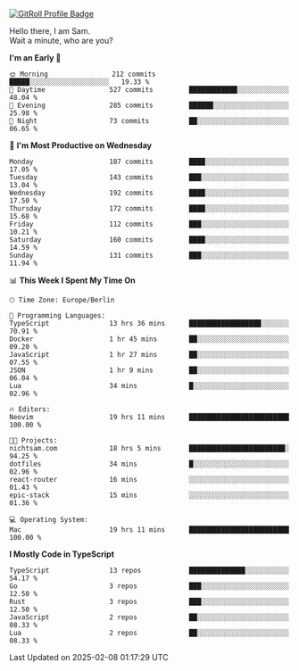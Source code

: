 <a href="https://gitroll.io/profile/u8g4G6FTZM7WSCSqTRPGSHZygT4O2" target="_blank"><img src="https://gitroll.io/api/badges/profiles/v1/u8g4G6FTZM7WSCSqTRPGSHZygT4O2?theme=nord" alt="GitRoll Profile Badge"/></a>

Hello there, I am Sam.  
Wait a minute, who are you?
  
<!--START_SECTION:waka-->
**I'm an Early 🐤** 

```text
🌞 Morning                212 commits         █████░░░░░░░░░░░░░░░░░░░░   19.33 % 
🌆 Daytime                527 commits         ████████████░░░░░░░░░░░░░   48.04 % 
🌃 Evening                285 commits         ██████░░░░░░░░░░░░░░░░░░░   25.98 % 
🌙 Night                  73 commits          ██░░░░░░░░░░░░░░░░░░░░░░░   06.65 % 
```
📅 **I'm Most Productive on Wednesday** 

```text
Monday                   187 commits         ████░░░░░░░░░░░░░░░░░░░░░   17.05 % 
Tuesday                  143 commits         ███░░░░░░░░░░░░░░░░░░░░░░   13.04 % 
Wednesday                192 commits         ████░░░░░░░░░░░░░░░░░░░░░   17.50 % 
Thursday                 172 commits         ████░░░░░░░░░░░░░░░░░░░░░   15.68 % 
Friday                   112 commits         ███░░░░░░░░░░░░░░░░░░░░░░   10.21 % 
Saturday                 160 commits         ████░░░░░░░░░░░░░░░░░░░░░   14.59 % 
Sunday                   131 commits         ███░░░░░░░░░░░░░░░░░░░░░░   11.94 % 
```


📊 **This Week I Spent My Time On** 

```text
🕑︎ Time Zone: Europe/Berlin

💬 Programming Languages: 
TypeScript               13 hrs 36 mins      ██████████████████░░░░░░░   70.91 % 
Docker                   1 hr 45 mins        ██░░░░░░░░░░░░░░░░░░░░░░░   09.20 % 
JavaScript               1 hr 27 mins        ██░░░░░░░░░░░░░░░░░░░░░░░   07.55 % 
JSON                     1 hr 9 mins         ██░░░░░░░░░░░░░░░░░░░░░░░   06.04 % 
Lua                      34 mins             █░░░░░░░░░░░░░░░░░░░░░░░░   02.96 % 

🔥 Editors: 
Neovim                   19 hrs 11 mins      █████████████████████████   100.00 % 

🐱‍💻 Projects: 
nichtsam.com             18 hrs 5 mins       ████████████████████████░   94.25 % 
dotfiles                 34 mins             █░░░░░░░░░░░░░░░░░░░░░░░░   02.96 % 
react-router             16 mins             ░░░░░░░░░░░░░░░░░░░░░░░░░   01.43 % 
epic-stack               15 mins             ░░░░░░░░░░░░░░░░░░░░░░░░░   01.36 % 

💻 Operating System: 
Mac                      19 hrs 11 mins      █████████████████████████   100.00 % 
```

**I Mostly Code in TypeScript** 

```text
TypeScript               13 repos            ██████████████░░░░░░░░░░░   54.17 % 
Go                       3 repos             ███░░░░░░░░░░░░░░░░░░░░░░   12.50 % 
Rust                     3 repos             ███░░░░░░░░░░░░░░░░░░░░░░   12.50 % 
JavaScript               2 repos             ██░░░░░░░░░░░░░░░░░░░░░░░   08.33 % 
Lua                      2 repos             ██░░░░░░░░░░░░░░░░░░░░░░░   08.33 % 
```




 Last Updated on 2025-02-08 01:17:29 UTC
<!--END_SECTION:waka-->
